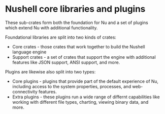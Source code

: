 # Nushell core libraries and plugins

These sub-crates form both the foundation for Nu and a set of plugins which extend Nu with additional functionality.

Foundational libraries are split into two kinds of crates:

* Core crates - those crates that work together to build the Nushell language engine
* Support crates - a set of crates that support the engine with additional features like JSON support, ANSI support, and more.

Plugins are likewise also split into two types:

* Core plugins - plugins that provide part of the default experience of Nu, including access to the system properties, processes, and web-connectivity features.
* Extra plugins - these plugins run a wide range of differnt capabilities like working with different file types, charting, viewing binary data, and more.
